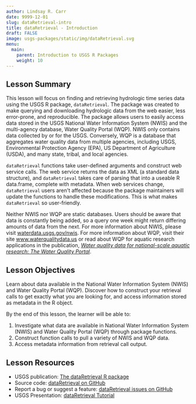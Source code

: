 ```yaml
---
author: Lindsay R. Carr
date: 9999-12-01
slug: dataRetrieval-intro
title: dataRetrieval - Introduction
draft: FALSE 
image: usgs-packages/static/img/dataRetrieval.svg
menu:
  main:
    parent: Introduction to USGS R Packages
    weight: 10
---
```

Lesson Summary
--------------

This lesson will focus on finding and retrieving hydrologic time series data using the USGS R package, `dataRetrieval`. The package was created to make querying and downloading hydrologic data from the web easier, less error-prone, and reproducible. The package allows users to easily access data stored in the USGS National Water Information System (NWIS) and the multi-agency database, Water Quality Portal (WQP). NWIS only contains data collected by or for the USGS. Conversely, WQP is a database that aggregates water quality data from multiple agencies, including USGS, Environmental Protection Agency (EPA), US Department of Agriculture (USDA), and many state, tribal, and local agencies.

`dataRetrieval` functions take user-defined arguments and construct web service calls. The web service returns the data as XML (a standard data structure), and `dataRetrieval` takes care of parsing that into a useable R data.frame, complete with metadata. When web services change, `dataRetrieval` users aren't affected because the package maintainers will update the functions to handle these modifications. This is what makes `dataRetrieval` so user-friendly.

Neither NWIS nor WQP are static databases. Users should be aware that data is constantly being added, so a query one week might return differing amounts of data from the next. For more information about NWIS, please visit [waterdata.usgs.gov/nwis](waterdata.usgs.gov/nwis). For more information about WQP, visit their site www.waterqualitydata.us or read about WQP for aquatic research applications in the publication, *[Water quality data for national-scale aquatic research: The Water Quality Portal](http://onlinelibrary.wiley.com/doi/10.1002/2016WR019993/abstract)*.

Lesson Objectives
-----------------

Learn about data available in the National Water Information System (NWIS) and Water Quality Portal (WQP). Discover how to construct your retrieval calls to get exactly what you are looking for, and access information stored as metadata in the R object.

By the end of this lesson, the learner will be able to:

1.  Investigate what data are available in National Water Information System (NWIS) and Water Quality Portal (WQP) through package functions.
2.  Construct function calls to pull a variety of NWIS and WQP data.
3.  Access metadata information from retrieval call output.

Lesson Resources
----------------

-   USGS publication: [The dataRetrieval R package](https://pubs.usgs.gov/tm/04/a10/pdf/tm4A10_appendix_1.pdf)
-   Source code: [dataRetrieval on GitHub](https://github.com/USGS-R/dataRetrieval)
-   Report a bug or suggest a feature: [dataRetrieval issues on GitHub](https://github.com/USGS-R/dataRetrieval/issues)
-   USGS Presentation: [dataRetrieval Tutorial](https://owi.usgs.gov/R/dataRetrieval.html#1)
